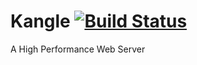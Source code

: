 # Kangle [![Build Status](https://www.travis-ci.org/bangteng/kangle.svg?branch=master)](https://www.travis-ci.org/bangteng/kangle)
A High Performance Web Server
